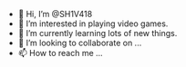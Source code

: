 - 👋 Hi, I’m @SH1V418
- 👀 I’m interested in playing video games.
- 🌱 I’m currently learning lots of new things.
- 💞️ I’m looking to collaborate on ...
- 📫 How to reach me ...

<!---
SH1V418/SH1V418 is a ✨ special ✨ repository because its `README.md` (this file) appears on your GitHub profile.
You can click the Preview link to take a look at your changes.
--->
